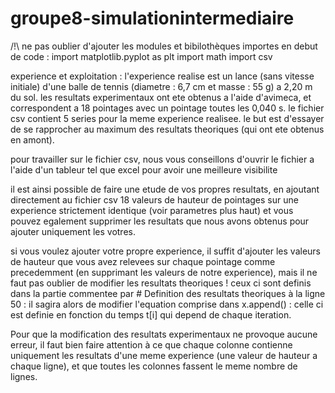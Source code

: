 # groupe8-simulationintermediaire

/!\ ne pas oublier d'ajouter les modules et bibilothèques importes en debut de code :
import matplotlib.pyplot as plt
import math
import csv

experience et exploitation :
l'experience realise est un lance (sans vitesse initiale) d'une balle de tennis (diametre : 6,7 cm et masse : 55 g) a 2,20 m du sol.
les resultats experimentaux ont ete obtenus a l'aide d'avimeca, et correspondent a 18 pointages avec un pointage toutes les 0,040 s. 
le fichier csv contient 5 series pour la meme experience realisee.
le but est d'essayer de se rapprocher au maximum des resultats theoriques (qui ont ete obtenus en amont).

pour travailler sur le fichier csv, nous vous conseillons d'ouvrir le fichier a l'aide d'un tableur tel que excel pour avoir une meilleure visibilite

il est ainsi possible de faire une etude de vos propres resultats, en ajoutant directement au fichier csv 18 valeurs de hauteur de pointages sur une experience strictement identique (voir parametres plus haut) et vous pouvez egalement supprimer les resultats que nous avons obtenus pour ajouter uniquement les votres.

si vous voulez ajouter votre propre experience, il suffit d'ajouter les valeurs de hauteur que vous avez relevees sur chaque pointage comme precedemment (en supprimant les valeurs de notre experience), mais il ne faut pas oublier de modifier les resultats theoriques !
ceux ci sont definis dans la partie commentee par # Definition des resultats theoriques à la ligne 50 :
il sagira alors de modifier l'equation comprise dans x.append() : celle ci est definie en fonction du temps t[i] qui depend de chaque iteration.

Pour que la modification des resultats experimentaux ne provoque aucune erreur, il faut bien faire attention à ce que chaque colonne contienne uniquement les resultats d'une meme experience (une valeur de hauteur a chaque ligne), et que toutes les colonnes fassent le meme nombre de lignes.
